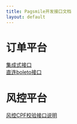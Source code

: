 ```yaml
---
title: Pagsmile开发接口文档
layout: default
---
```


# [](#server)订单平台

[集成式接口](api/CreateOrder)  
[直连boleto接口](api/DriectBoleto)

# [](#fcontrol)风控平台

[风控CPF校验接口说明](api/QueryCpfInfo)


